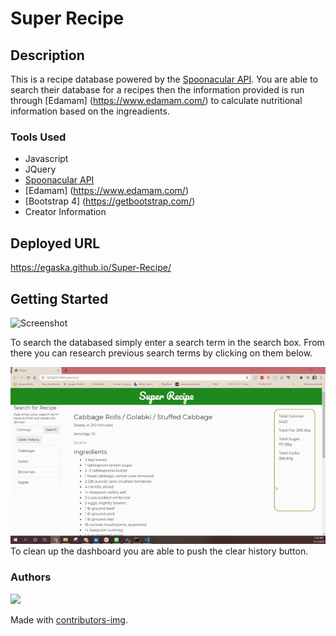     
# Super Recipe
## Description
This is a recipe database powered by the [Spoonacular API](https://spoonacular.com/food-api). You are able to search their database for a recipes then the information provided is run through [Edamam] (https://www.edamam.com/) to calculate nutritional information based on the ingreadients. 

### Tools Used
* Javascript
* JQuery
* [Spoonacular API](https://spoonacular.com/food-api)
* [Edamam] (https://www.edamam.com/)
* [Bootstrap 4] (https://getbootstrap.com/)
* Creator Information

## Deployed URL
https://egaska.github.io/Super-Recipe/

## Getting Started
![Screenshot](/assets/superrec.gif)<br /> 

To search the databased simply enter a search term in the search box. From there you can research previous search terms by clicking on them below.

![Screenshot](/assets/clear.gif)<br /> 
To clean up the dashboard you are able to push the clear history button. 


### Authors 
<a href="https://github.com/egaska/Super-Recipe/graphs/contributors">
  <img src="https://contributors-img.web.app/image?repo=egaska/Super-Recipe" />
</a>

Made with [contributors-img](https://contributors-img.web.app).
 
